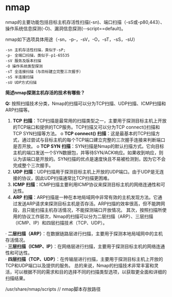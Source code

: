 # nmap

nmap的主要功能包括目标主机存活性扫描(-sn)、端口扫描（-sS或-p80,443）、操作系统信息探测(-O)、漏洞信息探测(--script==default)。

nmap如下选项具体用途（-sn，-p-，-sV，-O，-sT，-sS，-sU）

```
-sn 主机存活性扫描，类似于-sP;
-p- 全端口扫描，类似于-p1-65535
-sV 服务及版本扫描
-O 操作系统类型探测
-sT 全连接扫描（与目标建立完整三次握手）
-sS 半连接扫描
-sU UDP方式扫描
```

**简述nmap探测主机存活的技术有哪些？**

**Q:** 按照扫描技术分类，Nmap的扫描可以分为TCP扫描、UDP扫描、ICMP扫描和ARP扫描等。

1. **TCP** **扫描**：TCP扫描是最常用的扫描类型之一，主要用于探测目标主机上开放的TCP端口和提供的TCP服务。TCP扫描又可以分为TCP connect()扫描和TCP SYN扫描等方法。 o **TCP connect()** **扫描**：这是最基本的TCP扫描方式，通过尝试与目标主机的每个TCP端口建立完整的三次握手连接来判断端口是否开放。 o **TCP SYN** **扫描**：SYN扫描是Nmap的默认扫描方式。它向目标主机的端口发送一个SYN数据包，并等待SYN/ACK响应。如果收到响应，则认为该端口是开放的。SYN扫描的优点是速度快且不易被检测到，因为它不会完成整个三次握手。
2. **UDP** **扫描**：UDP扫描用于探测目标主机上开放的UDP端口。由于UDP是无连接的协议，因此UDP扫描通常比TCP扫描更困难。
3. **ICMP** **扫描**：ICMP扫描主要利用ICMP协议来探测目标主机的网络连通性和可达性。
4. **ARP** **扫描**：ARP扫描是一种在本地局域网中非常有效的主机发现方法。它通过发送ARP请求来探测目标主机是否存活。ARP扫描的效率很高，但不能跨网段，且只能扫描主机存活情况，不能探测端口开放情况。 其次，按照扫描所使用的协议工作层次，Nmap的扫描可以分为二层扫描（ARP）、三层扫描（ICMP、IP）和四层扫描技术（TCP、UDP）。

· **二层扫描（ARP）**：在数据链路层进行扫描，主要用于探测本地局域网中的主机存活情况。\
· **三层扫描（ICMP、IP）**：在网络层进行扫描，主要用于探测目标主机的网络连通性和可达性。 \
· **四层扫描（TCP、UDP）**：在传输层进行扫描，主要用于探测目标主机上开放的TCP和UDP端口以及提供的服务。 总的来说，Nmap的扫描技术非常丰富和灵活，可以根据不同的需求和目的选择不同的扫描类型选项，以获取更全面和详细的扫描结果。

/usr/share/nmap/scripts // nmap脚本存放路径
